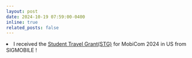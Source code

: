 ```yaml
---
layout: post
date: 2024-10-19 07:59:00-0400
inline: true
related_posts: false
---
```



<li> I received the <a href="https://www.sigmobile.org/mobicom/2024/grants.html">Student Travel Grant(STG)</a> for MobiCom 2024 in US from SIGMOBILE !</li>